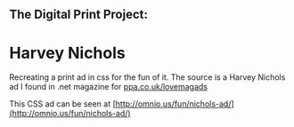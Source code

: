 The Digital Print Project:
--------------------------

Harvey Nichols
===============

Recreating a print ad in css for the fun of it. The source is a Harvey Nichols ad I found in .net magazine for [ppa.co.uk/lovemagads](http://www.ppa.co.uk/lovemagads)

This CSS ad can be seen at [http://omnio.us/fun/nichols-ad/](http://omnio.us/fun/nichols-ad/)